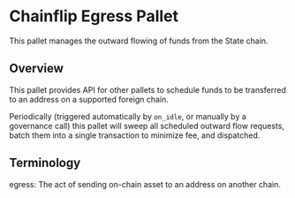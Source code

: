 # Chainflip Egress Pallet

This pallet manages the outward flowing of funds from the State chain.

## Overview

This pallet provides API for other pallets to schedule funds to be transferred to an address on a supported foreign chain.

Periodically (triggered automatically by `on_idle`, or manually by a governance call) this pallet will sweep all scheduled outward flow requests, batch them into a single transaction to minimize fee, and dispatched.

## Terminology
egress: The act of sending on-chain asset to an address on another chain.
